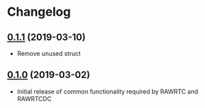 # Changelog

## [0.1.1] (2019-03-10)

* Remove unused struct

## [0.1.0] (2019-03-02)

* Initial release of common functionality required by RAWRTC and RAWRTCDC



[0.1.1]: https://github.com/rawrtc/rawrtc-common/compare/v0.1.0...v0.1.1
[0.1.0]: https://github.com/rawrtc/rawrtc-common/compare/f2e07ac61bc6947ba1466ea3a7e3e91758bb9ab2...v0.1.0
